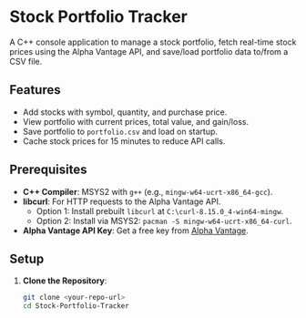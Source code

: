 # Stock Portfolio Tracker

A C++ console application to manage a stock portfolio, fetch real-time stock prices using the Alpha Vantage API, and save/load portfolio data to/from a CSV file.

## Features
- Add stocks with symbol, quantity, and purchase price.
- View portfolio with current prices, total value, and gain/loss.
- Save portfolio to `portfolio.csv` and load on startup.
- Cache stock prices for 15 minutes to reduce API calls.

## Prerequisites
- **C++ Compiler**: MSYS2 with `g++` (e.g., `mingw-w64-ucrt-x86_64-gcc`).
- **libcurl**: For HTTP requests to the Alpha Vantage API.
  - Option 1: Install prebuilt `libcurl` at `C:\curl-8.15.0_4-win64-mingw`.
  - Option 2: Install via MSYS2: `pacman -S mingw-w64-ucrt-x86_64-curl`.
- **Alpha Vantage API Key**: Get a free key from [Alpha Vantage](https://www.alphavantage.co/support/#api-key).

## Setup
1. **Clone the Repository**:
   ```bash
   git clone <your-repo-url>
   cd Stock-Portfolio-Tracker